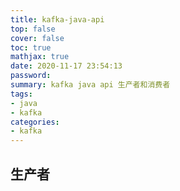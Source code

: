 ```yaml
---
title: kafka-java-api
top: false
cover: false
toc: true
mathjax: true
date: 2020-11-17 23:54:13
password:
summary: kafka java api 生产者和消费者
tags:
- java
- kafka
categories:
- kafka
---
```


## 生产者